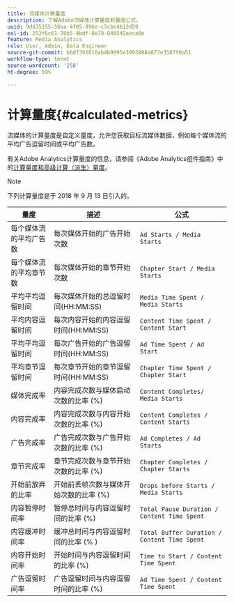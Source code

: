 ```yaml
---
title: 流媒体计算量度
description: 了解Adobe流媒体计算量度和量度公式。
uuid: 9dd35155-58aa-4f05-896e-c5cbc4b13d59
exl-id: 253f6c61-70b5-4bdf-8e79-840545aeca0e
feature: Media Analytics
role: User, Admin, Data Engineer
source-git-commit: b6df391016ab4b9095e3993808a877e3587f0a51
workflow-type: tm+mt
source-wordcount: '258'
ht-degree: 59%

---
```


# 计算量度{#calculated-metrics}

流媒体的计算量度是自定义量度，允许您获取目标流媒体数据，例如每个媒体流的平均广告逗留时间或平均广告数。

有关Adobe Analytics计算量度的信息，请参阅《Adobe Analytics组件指南》中的[计算量度和高级计算（派生）量度](https://experienceleague.adobe.com/docs/analytics/components/calculated-metrics/cm-overview.html?lang=en)。

>[!NOTE]
>
>下列计算量度是于 2018 年 9 月 13 日引入的。

| 量度 | 描述 | 公式 |
|---|---|---|
| 每个媒体流的平均广告数 | 每次媒体开始的广告开始次数 | `Ad Starts / Media Starts` |
| 每个媒体流的平均章节数 | 每次媒体开始的章节开始次数 | `Chapter Start / Media Starts` |
| 平均平均逗留时间 | 每次媒体开始的总逗留时间(HH:MM:SS) | `Media Time Spent / Media Starts` |
| 平均内容逗留时间 | 每次内容开始的内容逗留时间(HH:MM:SS) | `Content Time Spent / Content Start` |
| 平均平均逗留时间 | 每次广告开始的广告逗留时间(HH:MM:SS) | `Ad Time Spent / Ad Start` |
| 平均章节逗留时间 | 每次章节开始的章节逗留时间(HH:MM:SS) | `Chapter Time Spent / Chapter Start` |
| 媒体完成率 | 内容完成次数与媒体启动次数的比率 (%) | `Content Completes/ Media Starts` |
| 内容完成率 | 内容完成次数与内容开始次数的比率 (%) | `Content Completes / Content Starts` |
| 广告完成率 | 广告完成次数与广告开始次数的比率 (%) | `Ad Completes / Ad Starts` |
| 章节完成率 | 章节完成次数与章节开始次数的比率 (%) | `Chapter Completes / Chapter Starts` |
| 开始前放弃的比率 | 开始前丢帧次数与媒体开始次数的比率 (%) | `Drops before Starts / Media Starts` |
| 内容暂停时间率 | 暂停总时间与内容逗留时间的比率 (%) | `Total Pause Duration / Content Time Spent` |
| 内容缓冲时间率 | 缓冲总时间与内容逗留时间的比率 (% ) | `Total Buffer Duration / Content Time Spent` |
| 内容开始时间率 | 开始时间与内容逗留时间的比率 (%) | `Time to Start / Content Time Spent` |
| 广告逗留时间率 | 广告逗留时间与内容逗留时间的比率 (%) | `Ad Time Spent / Content Time Spent` |
